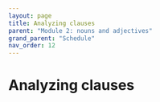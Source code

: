 ```yaml
---
layout: page
title: Analyzing clauses
parent: "Module 2: nouns and adjectives"
grand_parent: "Schedule"
nav_order: 12
---
```



#  Analyzing clauses